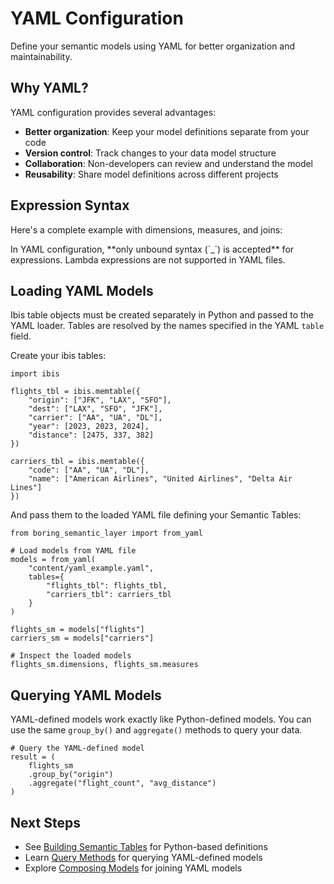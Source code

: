 # YAML Configuration

Define your semantic models using YAML for better organization and maintainability.

## Why YAML?

YAML configuration provides several advantages:
- **Better organization**: Keep your model definitions separate from your code
- **Version control**: Track changes to your data model structure
- **Collaboration**: Non-developers can review and understand the model
- **Reusability**: Share model definitions across different projects

## Expression Syntax

Here's a complete example with dimensions, measures, and joins:

<yamlcontent path="yaml_example.yaml"></yamlcontent>

<note type="warning">
In YAML configuration, **only unbound syntax (`_`) is accepted** for expressions. Lambda expressions are not supported in YAML files.
</note>

## Loading YAML Models

Ibis table objects must be created separately in Python and passed to the YAML loader. Tables are resolved by the names specified in the YAML `table` field.

Create your ibis tables:

```yaml_setup
import ibis

flights_tbl = ibis.memtable({
    "origin": ["JFK", "LAX", "SFO"],
    "dest": ["LAX", "SFO", "JFK"],
    "carrier": ["AA", "UA", "DL"],
    "year": [2023, 2023, 2024],
    "distance": [2475, 337, 382]
})

carriers_tbl = ibis.memtable({
    "code": ["AA", "UA", "DL"],
    "name": ["American Airlines", "United Airlines", "Delta Air Lines"]
})
```

And pass them to the loaded YAML file defining your Semantic Tables:


```load_yaml_example
from boring_semantic_layer import from_yaml

# Load models from YAML file
models = from_yaml(
    "content/yaml_example.yaml",
    tables={
        "flights_tbl": flights_tbl,
        "carriers_tbl": carriers_tbl
    }
)

flights_sm = models["flights"]
carriers_sm = models["carriers"]

# Inspect the loaded models
flights_sm.dimensions, flights_sm.measures
```

<regularoutput code-block="load_yaml_example"></regularoutput>

## Querying YAML Models

YAML-defined models work exactly like Python-defined models. You can use the same `group_by()` and `aggregate()` methods to query your data.

```query_yaml_model
# Query the YAML-defined model
result = (
    flights_sm
    .group_by("origin")
    .aggregate("flight_count", "avg_distance")
)
```

<bslquery code-block="query_yaml_model"></bslquery>

## Next Steps

- See [Building Semantic Tables](/building/semantic-tables) for Python-based definitions
- Learn [Query Methods](/querying/methods) for querying YAML-defined models
- Explore [Composing Models](/building/compose) for joining YAML models
